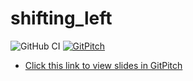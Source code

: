 # shifting_left

![GitHub CI](https://github.com/hotpeppersec/shifting_left/workflows/CI/badge.svg)
[![GitPitch](https://gitpitch.com/assets/badge.svg)](https://gitpitch.com/hotpeppersec/shifting_left/master)

- [Click this link to view slides in GitPitch](https://gitpitch.com/hotpeppersec/shifting_left/)
